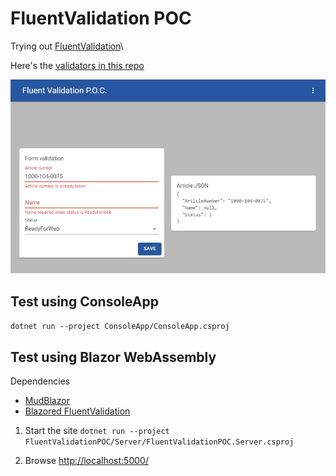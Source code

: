 # FluentValidation POC
Trying out [FluentValidation](https://docs.fluentvalidation.net/)\

Here's the [validators in this repo](FluentValidationPOC/Shared/Validators)

![Screenshot](./git-images/blazor-form.jpg)

## Test using ConsoleApp
`dotnet run --project ConsoleApp/ConsoleApp.csproj`

## Test using Blazor WebAssembly
Dependencies
- [MudBlazor](https://mudblazor.com/)
- [Blazored FluentValidation](https://github.com/Blazored/FluentValidation)

 1. Start the site
`dotnet run --project FluentValidationPOC/Server/FluentValidationPOC.Server.csproj`

 2. Browse [http://localhost:5000/](http://localhost:5000/)
